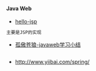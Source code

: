 #### Java Web

* [hello-jsp](https://github.com/luo0412/hello-jsp)

```java
主要是JSP的实现
```

* [孤傲苍狼-javaweb学习小结](http://www.cnblogs.com/xdp-gacl/category/574705.html)

```java

```

* http://www.yiibai.com/spring/

```java

```



